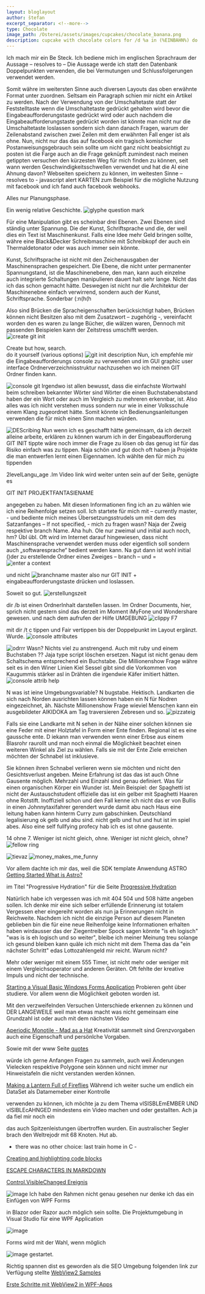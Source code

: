 ```yaml
---
layout: bloglayout
author: štefan
excerpt_separator: <!--more-->
type: Chocolate
image_path: /Osterei/assets/images/cupcakes/chocolate_banana.png
description: cupcake with chocolate colors for /d %a in (%EINBAHN%) do dir /b %a
---
```

Ich mach mir ein Be Steck.
Ich bediene mich im englischen Sprachraum der Aussage – resolves to –
Die Aussage werde ich statt den Datenbank Doppelpunkten verwenden, die bei Vermutungen und Schlussfolgerungen verwendet werden.

Somit währe im weitersten Sinne auch diversen Layouts das oben erwähnte Format unter zuordnen.
Seltsam ein Paragraph schien mir nicht ein Artikel zu werden. Nach der Verwendung von der Umschaltetaste statt der Feststelltaste
wenn die Umschaltetaste gedrückt gehalten wird bevor die Eingabeaufforderungstaste gedrückt wird oder auch nachdem
die Eingabeaufforderungstaste gedrückt worden ist könnte man nicht nur die Umschaltetaste loslassen sondern sich dann danach
Fragen, warum der Zeilenabstand zwischen zwei Zeilen mit dem erwähnten Fall enger ist als ohne.
Nun, nicht nur das das auf facebook ein tragisch komischer Postanweisungsgebrauch sein sollte um nicht ganz nicht beabsichtigt
zu posten ist die Farge auch an die Frage geknüpft zumindest nach meinen getippten versuchen den kürzesten Weg für mich
finden zu können, seit wann werden Geschwindigkeitsschwellen verwendet und hat die AI eine Ahnung davon?
Webseiten speichern zu können, im weitesten Sinne – resolves to -
javascript alert KARTEN zum Beispiel für die mögliche Nutzung mit facebook und ich fand auch facebook webhooks.

Alles nur Planungsphase.

Ein wenig relative Geschichte. ![glyphe question mark](https://github.com/ledlightjungledStefan/Osterei/assets/75255909/b3dca859-6203-4d29-b857-3653c12e53d4)

Für eine Manipulation gibt es scheinbar drei Ebenen. Zwei Ebenen sind ständig unter Spannung. Die der Kunst, Schriftsprache und die, der
weil dies ein Text ist Maschinenkunst. Falls eine Idee mehr Geld bringen sollte, währe eine Black&Decker Schreibmaschine mit Schreibkopf
der auch ein Thermaldetonator oder was auch immer sein könnte.


Kunst, Schriftsprache ist nicht mit den Zeichenausgaben der Maschinensprachen gespeichert. Die Ebene, die nicht unter permanenter Spannungstand, ist die Maschinenebene, den man, kann auch einzelne auch integrierte Schaltungen manipulieren dauert halt sehr lange. Nicht das ich das schon gemacht hätte.
Deswegen ist nicht nur die Architektur der Maschinenebne einfach verwirrend, sondern auch der Kunst, Schriftsprache. Sonderbar (:n(h(h


Also sind Brücken die Spracheigenschaften berücksichtigt haben, Brücken können nicht Besitzen also mit dem Zusatzwort – zugehörig -, vereinfacht worden den es waren zu lange Bücher, die wälzen waren,
Dennoch mit passenden Beispielen kann der Zeitstress umschifft werden.
![create git init](https://github.com/ledlightjungledStefan/Osterei/assets/75255909/2d88baf4-c079-421b-82f4-7125d24e32fd)

Create but how, search.<br>
do it yourself (various options)
![git init description](https://github.com/ledlightjungledStefan/Osterei/assets/75255909/f03d6d48-ae1a-48ed-b369-cea3c0958832)
Nun, ich empfehle mir die Eingabeaufforderungs console zu verwenden und im GUI graphic user interface Ordnerverzeichnisstruktur
nachzusehen wo ich meinen GIT Ordner finden kann.

![console git](https://github.com/ledlightjungledStefan/Osterei/assets/75255909/7dea911b-35f8-4459-a24c-de0506e6f778)
Irgendwo ist allen bewusst, dass die einfachste Wortwahl beim schreiben bekannter Wörter sind Wörter die einen Buchstabenabstand haben der ein Wort oder auch im Vergleich zu mehreren erkennbar, ist.
Also alles was ich nicht verstehen muss sondern nur wie in einer Volksschule einem Klang zugeordnet hätte. Somit könnte ich Bedienungsanleitungen
verwenden die für mich einen Sinn machen würden.

![DEScribing](https://github.com/ledlightjungledStefan/Osterei/assets/75255909/d7b8e2d5-afed-4592-b2b1-30ac7ef505a3)
Nun wenn ich es geschafft hätte gemeinsam, da ich derzeit alleine arbeite, erklären zu können warum ich in der Eingabeaufforderung GIT INIT tippte wäre noch immer die Frage zu lösen ob das genug ist für das Risiko einfach was zu tippen.
Naja schön und gut doch oft haben ja Projekte die man entwerfen lernt einen Eigennamen. Ich wählte den für mich zu tippenden

2levelLangu_age
.Im Video link wird weiter unten sein auf der Seite, genügte es

GIT INIT PROJEKTFANTASIENAME

angegeben zu haben. Mit diesen Informationen fing ich an zu wählen wie ich eine Reihenfolge setzen soll. Ich startete für mich mit – currently master, -
und bediente mich meines Übersetzungsstrudels um mit dem des Satzanfanges – If not specified, -
mich zu fragen wasn? Naja der Zweig respektive branch Name. Aha huh. Ole nur zweimal und initial auch noch, hm? Übl übl.
Oft wird im Internet darauf hingewiesen, dass nicht Maschinensprache verwendet werden muss oder eigentlich soll sondern auch „softwaresprache“ bedient werden kann.
Na gut dann ist wohl initial ()der zu erstellende Ordner eines Zweiges – branch – und =<branch-name>
![enter a context](https://github.com/ledlightjungledStefan/Osterei/assets/75255909/dd3a2371-1034-444e-8744-2776bc1b617f)

und nicht
![branchname master](https://github.com/ledlightjungledStefan/Osterei/assets/75255909/a440d07b-6f4f-4ceb-aa1a-36a91fe244c8)
also nur GIT INIT + eingabeaufforderungstaste drücken und loslassen.

Soweit so gut.
![erstellungszeit](https://github.com/ledlightjungledStefan/Osterei/assets/75255909/45211657-cad0-46ef-9b58-e1cd45d0388a)

dir /b ist einen OrdnerInhalt darstellen lassen. Im Ordner Documents, hier, sprich nicht gestern sind das derzeit im Moment iMyFone und Wondershare gewesen.
und nach dem aufrufen der Hilfe UMGEBUNG
![clippy F7](https://github.com/ledlightjungledStefan/Osterei/assets/75255909/6f2ec32c-1218-4afe-a9ac-8f1f389b2e9c)

mit dir /t c tippen und Fair vertippen bis der Doppelpunkt im Layout ergänzt. Wurde.
![console attributes](https://github.com/ledlightjungledStefan/Osterei/assets/75255909/7d3e8fc3-1e54-42a5-98a7-36c2ac10395c)

![odrrr](https://github.com/ledlightjungledStefan/Osterei/assets/75255909/3941e04c-220a-4a0a-8ec9-566c346120ff)
Wasn? Nichts viel zu anstrengend. Auch mit ruby und einem Buchstaben ??
Jaja type script löschen ersetzen. Nagut ist nicht genau dem Schaltschema entsprechend ein Buchstabe.
Die Millionenshow Frage währe seit es in den Winer Linien Kiel Sessel gibt sind die Vorkommen von Kaugummis stärker
asl in Drähten die irgendwie Käfer imitiert hätten.
![console attrib help](https://github.com/ledlightjungledStefan/Osterei/assets/75255909/df384cbe-2522-4cb6-8406-f2b9be58f4f8)

N was ist ieine Umgebungsvariable? N bugstabe. Hektisch.
Landkarten die sich nach Norden ausrichten lassen können haben ein N für Nodren eingezeichnet, äh.
Nächste Millionenshow Frage wieviel Menschen kann ein ausgebildeter AIKIDOKA am Tag traversieren Zebresen und so.
![pizzateig](https://github.com/ledlightjungledStefan/Osterei/assets/75255909/ff412d3b-5307-4b09-afdc-162ece9255eb)

Falls sie eine Landkarte mit N sehen in der Nähe einer solchen können sie eine Feder mit einer Holztafel in Form einer Ente finden. Regional ist es
eine gaussche ente. D iekann man verwenden wenn einer Erbse aus einem Blasrohr raurollt und man noch einmal
die Möglichkeit beachtet einen weiteren Winkel als Ziel zu wählen. Falls sie mit der Ente Ziele erreichen möchten der Schnabel ist inklusieve.

Sie können ihren Schnabel verlieren wenn sie möchten und nicht den Gesichtsverlust angeben. Meine Erfahrung ist das das ist auch
Ohne Gausente möglich.
Mehrzahl und Einzahl sind genau definiert. Was für einen organischen Körper ein Wunder ist. Mein Beispiel: der Spaghetti ist nicht der Austauschstudent offizielle
das ist ein gelber mit Spaghetti Haaren ohne Rotstift. Inoffiziell schon und den Fall kenne ich nicht das er von Bullis in einen Johnnytaxifahrer gerendert wurde damit abu nach
Haus eine leitung haben kann hinterm Curry zum gabschinken.
Deutschland legalisierung ok gelb und abu sind. nicht gelb und hut und hut ist im spiel abes.
Also eine self fullfying profecy hab ich es ist ohne gausente.

14 ohne 7. Weniger ist nicht gleich, ohne. Weniger ist nicht gleich, ohne?
![fellow ring](https://github.com/ledlightjungledStefan/Osterei/assets/75255909/8a96dd83-05db-4e1d-911a-51588a461958)

![tievaz](https://github.com/ledlightjungledStefan/Osterei/assets/75255909/d5007528-fc55-47e8-943b-16c2c292b459)
![money_makes_me_funny](https://github.com/ledlightjungledStefan/Osterei/assets/75255909/66b1fd9f-b517-428a-b7e4-1dd664528ae3)

Vor allem dachte ich mir das, weil die SDK template Anwendung ASTRO
[Getting Started
What is Astro?](https://docs.astro.build/en/getting-started/)

im Titel "Progressive Hydration"
für die Seite [Progressive Hydration](https://www.patterns.dev/posts/progressive-hydration)


Natürlich habe ich vergessen was ich mit 404 504 und 508 hätte angeben sollen. Ich denke mir
eine sich selber erfüllende Erinnerung ist totalem Vergessen eher eingereiht worden als nun ja
Erinnerungen nicht in Reichweite.
Nachdem ich nicht die einzige Person auf diesem Planeten geblieben bin die für eine neue Reihenfolge
keine Informationen erhalten haben wirdausser das der Ziegentreiber Spock sagen könnte "is eh logisch"
"was is is eh logisch und so weiter",
bleibe ich meiner Meinung treu solange ich gesund bleiben kann quäle ich mich nicht mit dem Thema das
da "ein nächster Schritt" edas Lottozahlengeld mir reicht. Warum nicht?

Mehr oder weniger mit einem 555 Timer, ist nicht mehr oder weniger mit einem Vergleichsoperator
und anderen Geräten. Oft fehlte der kreative Impuls und nicht der technische.

[Starting a Visual Basic Windows Forms Application](https://www.youtube.com/watch?v=EnrOntmxKiM)
Probieren geht über studiere. Vor allem wenn die Möglichkeit geboten worden ist.

Mit den verzweifelnden Versuchen Unterschiede erkennen zu können und DER LANGEWEILE weil man etwas macht
was nicht gemeinsam eine Grundzahl ist oder auch mit dem nächsten Video

[Aperiodic Monotile - Mad as a Hat](https://www.youtube.com/watch?v=vtpswcAfWiI)
Kreativität sammelt sind Grenzvorgaben auch eine Eigenschaft und persönlche Vorgaben.

Sowie mit der www Seite
[quotes](https://developer.mozilla.org/en-US/docs/Web/CSS/quotes)

würde ich gerne Anfangen Fragen zu sammeln, auch weil Änderungen Vielecken respektive
Polygone sein können und nicht immer nur Hinweistafeln die nicht verstanden werden können.

[Making a Lantern Full of Fireflies](https://www.youtube.com/watch?v=iJGPMMMn8VU)
Während ich weiter suche um endlich ein DataSet als Datamemeber einer Kontrolle

verwenden zu können, ich möchte ja zu dem Thema vISISBLEmEMBER UND vISIBLEcAHNGED
mindestens ein Video machen und oder gestallten. Ach ja da fiel mir noch ein

das auch Spitzenleistungen übertroffen wurden. Ein australischer Segler
brach den Weltrejodr mit 68 Knoten. Hut ab.

- there was no other choice: last train home in C -

[Creating and highlighting code blocks](https://docs.github.com/en/get-started/writing-on-github/working-with-advanced-formatting/creating-and-highlighting-code-blocks)

[ESCAPE CHARACTERS IN MARKDOWN](https://whatismarkdown.com/how-to-escape-markdown-characters/#:~:text=Markdown%20is%20not%20a%20new%20language%3B%20it%20is,common%20way%20is%20to%20use%20the%20backslash%20character.)

[Control.VisibleChanged Ereignis](https://learn.microsoft.com/de-de/dotnet/api/system.windows.forms.control.visiblechanged?view=windowsdesktop-7.0)

![image](https://user-images.githubusercontent.com/75255909/206918163-f8577fb9-5257-4c45-8262-bfcb81d6801d.png)
Ich habe den Rahmen nicht genau gesehen nur denke ich das ein Einfügen von WPF Forms

in Blazor oder Razor auch möglich sein sollte.
Die Projektumgebung in Visual Studio für eine WPF Application

![image](https://user-images.githubusercontent.com/75255909/206918880-3b661df3-8b2c-436c-9fb0-8c72a2dd8fd2.png)

Forms 
wird mit der Wahl, wenn möglich

![image](https://user-images.githubusercontent.com/75255909/206918442-39c83f62-091f-4abd-a7fb-08bc70d78989.png)
gestartet.

Richtig spannen dist es geworden als die SEO Umgebung folgenden link zur Verfügung stellte
[WebView2 Samples](https://github.com/MicrosoftEdge/WebView2Samples)

[Erste Schritte mit WebView2 in WPF-Apps](https://learn.microsoft.com/de-de/microsoft-edge/webview2/get-started/wpf)
